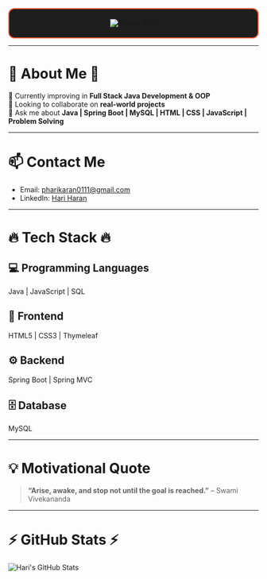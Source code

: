 <!-- 🚀 Animated Typing Header with Viewer Box 🚀 -->
<div align="center" style="border: 2px solid #FF5733; border-radius: 12px; padding: 20px; background: #1e1e1e;">
  <img src="https://readme-typing-svg.demolab.com?font=Fira+Code&size=28&pause=1000&color=FF5733&center=true&vCenter=true&width=700&lines=Hello,+folk!;I+am+Hariharan;Java+Fullstack+Developer;Nice+to+meet+you!+🤝" alt="Typing SVG" />
</div>

---

# 💫 About Me 💫

🌱 Currently improving in **Full Stack Java Development & OOP**  
👯 Looking to collaborate on **real-world projects**  
💬 Ask me about **Java | Spring Boot | MySQL | HTML | CSS | JavaScript | Problem Solving**  

---

# 📫 Contact Me

- Email: [pharikaran0111@gmail.com](mailto:pharikaran0111@gmail.com)  
- LinkedIn: [Hari Haran](https://www.linkedin.com/in/hariharan-in/)

---

# 🔥 Tech Stack 🔥

## 💻 Programming Languages
Java | JavaScript | SQL

## 🎨 Frontend
HTML5 | CSS3 | Thymeleaf

## ⚙️ Backend
Spring Boot | Spring MVC

## 🗄️ Database
MySQL

---

# 💡 Motivational Quote
> **“Arise, awake, and stop not until the goal is reached.”** – Swami Vivekananda

---

# ⚡ GitHub Stats ⚡

![Hari's GitHub Stats](https://github-readme-stats.vercel.app/api?username=hari0991&show_icons=true&hide_border=true&theme=radical)
